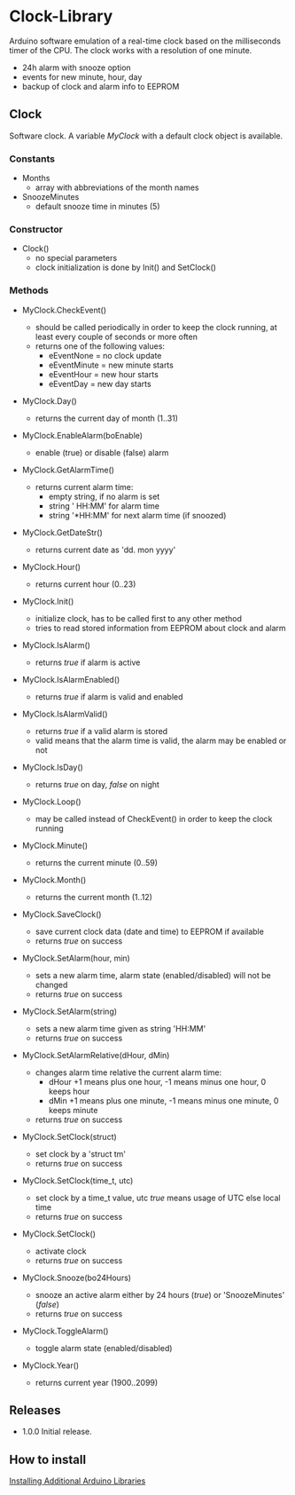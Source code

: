# Clock-Library

Arduino software emulation of a real-time clock based on the milliseconds
timer of the CPU. The clock works with a resolution of one minute.
- 24h alarm with snooze option
- events for new minute, hour, day
- backup of clock and alarm info to EEPROM

## Clock

Software clock. A variable *MyClock* with a default clock object is available.

### Constants
- Months
  - array with abbreviations of the month names
- SnoozeMinutes
  - default snooze time in minutes (5)


### Constructor
- Clock()
  - no special parameters
  - clock initialization is done by Init() and SetClock()

### Methods
- MyClock.CheckEvent()
  - should be called periodically in order to keep the clock running, at
    least every couple of seconds or more often
  - returns one of the following values:
    - eEventNone = no clock update
    - eEventMinute = new minute starts
    - eEventHour = new hour starts
    - eEventDay = new day starts
    
- MyClock.Day()
  - returns the current day of month (1..31)
  
- MyClock.EnableAlarm(boEnable)
  - enable (true) or disable (false) alarm
  
- MyClock.GetAlarmTime()
  - returns current alarm time:
    - empty string, if no alarm is set
    - string ' HH:MM' for alarm time
    - string '*HH:MM' for next alarm time (if snoozed)
    
- MyClock.GetDateStr()
  - returns current date as 'dd. mon yyyy'
  
- MyClock.Hour()
  - returns current hour (0..23)
  
- MyClock.Init()
  - initialize clock, has to be called first to any other method
  - tries to read stored information from EEPROM about clock and alarm
  
- MyClock.IsAlarm()
  - returns *true* if alarm is active

- MyClock.IsAlarmEnabled()
  - returns *true* if alarm is valid and enabled
  
- MyClock.IsAlarmValid()
  - returns *true* if a valid alarm is stored
  - valid means that the alarm time is valid, the alarm may be enabled or not

- MyClock.IsDay()
  - returns *true* on day, *false* on night
  
- MyClock.Loop()
  - may be called instead of CheckEvent() in order to keep the clock running
  
- MyClock.Minute()
  - returns the current minute (0..59)
  
- MyClock.Month()
  - returns the current month (1..12)
  
- MyClock.SaveClock()
  - save current clock data (date and time) to EEPROM if available
  - returns *true* on success
  
- MyClock.SetAlarm(hour, min)
  - sets a new alarm time, alarm state (enabled/disabled) will not be changed
  - returns *true* on success
  
- MyClock.SetAlarm(string)
  - sets a new alarm time given as string 'HH:MM'
  - returns *true* on success

- MyClock.SetAlarmRelative(dHour, dMin)
  - changes alarm time relative the current alarm time:
    - dHour +1 means plus one hour, -1 means minus one hour, 0 keeps hour
    - dMin +1 means plus one minute, -1 means minus one minute, 0 keeps minute
  - returns *true* on success
  
- MyClock.SetClock(struct)
  - set clock by a 'struct tm'
  - returns *true* on success
	
- MyClock.SetClock(time_t, utc)
  - set clock by a time_t value, utc *true* means usage of UTC else local time
  - returns *true* on success

- MyClock.SetClock()
  - activate clock
  - returns *true* on success
	
- MyClock.Snooze(bo24Hours)
  - snooze an active alarm either by 24 hours (*true*) or 'SnoozeMinutes' (*false*)
  - returns *true* on success
	
- MyClock.ToggleAlarm()
  - toggle alarm state (enabled/disabled)
  
- MyClock.Year()
  - returns current year (1900..2099)

## Releases

- 1.0.0 Initial release.

## How to install

[Installing Additional Arduino Libraries](https://www.arduino.cc/en/Guide/Libraries)
